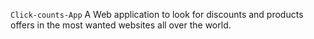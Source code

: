 `Click-counts-App`
A Web application to look for discounts and products offers in the most wanted websites all over the world.